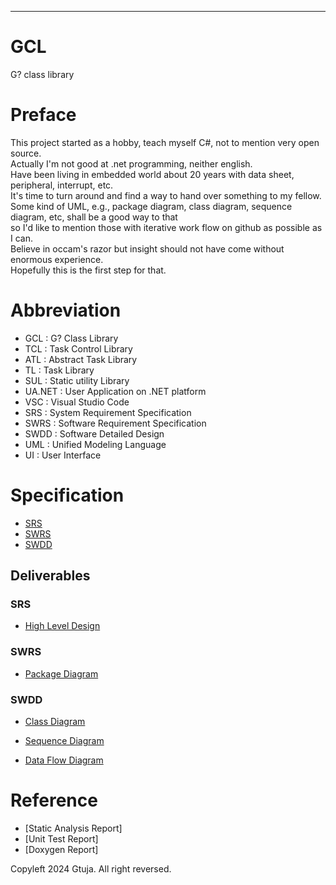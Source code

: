 ****
# GCL
G? class library
# Preface
This project started as a hobby, teach myself C#, not to mention very open source.<br>
Actually I'm not good at .net programming, neither english.<br>
Have been living in embedded world about 20 years with data sheet, peripheral, interrupt, etc.<br>
It's time to turn around and find a way to hand over something to my fellow.<br>
Some kind of UML, e.g., package diagram, class diagram, sequence diagram, etc, shall be a good way to that<br>
so I'd like to mention those with iterative work flow on github as possible as I can.<br>
Believe in occam's razor but insight should not have come without enormous experience.<br>
Hopefully this is the first step for that.<br>

# Abbreviation
- GCL : G? Class Library
- TCL : Task Control Library
- ATL : Abstract Task Library
- TL : Task Library
- SUL : Static utility Library
- UA.NET : User Application on .NET platform
- VSC : Visual Studio Code
- SRS : System Requirement Specification
- SWRS : Software Requirement Specification
- SWDD : Software Detailed Design
- UML : Unified Modeling Language
- UI : User Interface
 
# Specification
- [SRS](https://github.com/gtuja/GCL/blob/main/_document/Specification/SystemRequirementSpecification/SRS.md)
- [SWRS](https://github.com/gtuja/GCL/blob/main/_document/Specification/SoftwareRequirementSpecification/SWRS.md)
- [SWDD](https://github.com/gtuja/GCL/tree/main/_document/Specification/SoftwareDetailedDesign)

## Deliverables
### SRS
- [High Level Design](https://github.com/gtuja/GCL/blob/main/_document/Specification/SystemRequirementSpecification/Deliverables/HighLevelDesign.drawio)

### SWRS
- [Package Diagram](https://github.com/gtuja/GCL/blob/main/_document/Specification/SoftwareRequirementSpecification/Deliverables/PackageDiagram.drawio)

### SWDD
- [Class Diagram](https://github.com/gtuja/GCL/blob/main/_document/Specification/SoftwareDetailedDesign/Deliverables/ClassDiagram.drawio)

- [Sequence Diagram](https://github.com/gtuja/GCL/blob/main/_document/Specification/SoftwareDetailedDesign/Deliverables/SequenceDiagram.drawio)

- [Data Flow Diagram](https://github.com/gtuja/GCL/blob/main/_document/Specification/SoftwareDetailedDesign/Deliverables/DataFlowDiagram.drawio)

# Reference
- [Static Analysis Report]
- [Unit Test Report]
- [Doxygen Report]

Copyleft 2024 Gtuja. All right reversed.
